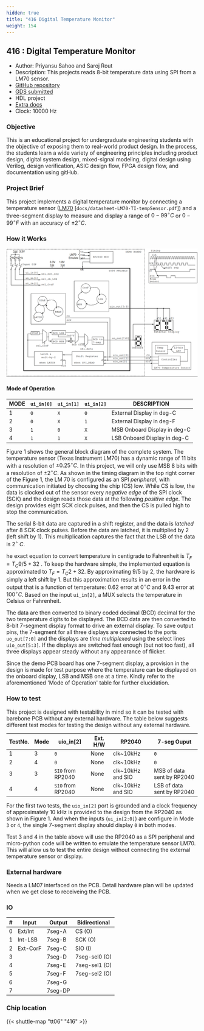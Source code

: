```yaml
---
hidden: true
title: "416 Digital Temperature Monitor"
weight: 154
---
```


## 416 : Digital Temperature Monitor

* Author: Priyansu Sahoo and Saroj Rout
* Description: This projects reads 8-bit temperature data using SPI from a LM70 sensor.
* [GitHub repository](https://github.com/silicon-efabless/tt06-silicon-tinytapeout-lm07)
* [GDS submitted](https://github.com/silicon-efabless/tt06-silicon-tinytapeout-lm07/actions/runs/8719581599)
* HDL project
* [Extra docs](None)
* Clock: 10000 Hz

<!---

This file is used to generate your project datasheet. Please fill in the information below and delete any unused
sections.

You can also include images in this folder and reference them in the markdown. Each image must be less than
512 kb in size, and the combined size of all images must be less than 1 MB.
-->


### Objective

This is an educational project for undergraduate engineering students with the objective of exposing them to real-world product design. In the process, the students learn a wide variety of engineering principles including product design, digital system design, mixed-signal modeling, digital design using Verilog, design verification, ASIC design flow, FPGA design flow, and documentation using gitHub.

### Project Brief

This project implements a digital temperature monitor by connecting a temperature sensor ([LM70](datasheet-LM70-TI-tempSensor.pdf) [`docs/datasheet-LM70-TI-tempSensor.pdf`]) and a three-segment display to measure and display a range of $0-99^\circ C$ or $0-99^\circ F$ with an accuracy of $\pm 2^\circ C$.

### How it Works

![Block diagram of the complete system.](images/tt06-blockdiag.png)

#### Mode of Operation

| MODE | `ui_in[0]` | `ui_in[1]` | `ui_in[2]` | DESCRIPTION |
|-|-|-|-|-|
| 1 | `0` | `X` | `0` | External Display in deg-C |
| 2 | `0` | `X` | `1` | External Display in deg-F |
| 3 | `1` | `0` | `X` | MSB Onboard Display in deg-C |
| 4 | `1` | `1` | `X` | LSB Onboard Display in deg-C |

Figure 1 shows the general block diagram of the complete system. The temperature sensor (Texas Instrument LM70) has a dynamic range of 11 bits with a resolution of $\pm 0.25^\circ C$. In this project, we will only use MSB 8 bits with a resolution of $\pm 2^\circ C$. As shown in the timing diagram in the top right corner of the Figure 1, the LM 70 is configured as an SPI *peripheral*, with communication initiated by choosing the chip (CS) low. While CS is low, the data is clocked out of the sensor every *negative edge* of the SPI clock (SCK) and the design reads those data at the following *positive edge*. The design provides eight SCK clock pulses, and then the CS is pulled high to stop the communication.

The serial 8-bit data are captured in a shift register, and the data is *latched* after 8 SCK clock pulses. Before the data are latched, it is multiplied by 2 (left shift by 1). This multiplication captures the fact that the LSB of the data is $2^\circ~C$.

he exact equation to convert temperature in centigrade to Fahrenheit is $T_F = T_C 9/5 + 32$ . To keep the hardware simple, the implemented equation is approximated to $T_F = T_C 2 + 32$. By approximating $9/5$ by $2$, the hardware is simply a left shift by 1. But this approximation results in an error in the output that is a function of temperature: $0.62%$ error at $0^\circ C$ and $9.43%$ error at $100^\circ C$. Based on the input `ui_in[2]`, a MUX selects the temperature in Celsius or Fahrenheit.

The data are then converted to binary coded decimal (BCD) decimal for the two temperature digits to be displayed. The BCD data are then converted to 8-bit 7-segment display format to drive an external display. To save output pins, the 7-segment for all three displays are connected to the ports `uo_out[7:0]` and the displays are *time multiplexed* using the select lines `uio_out[5:3]`. If the displays are switched fast enough (but not too fast), all three displays appear steady without any appearance of flicker.

Since the demo PCB board has one 7-segment display, a provision in the design is made for test purpose where the temperature can be displayed on the onboard display, LSB and MSB one at a time. Kindly refer to the aforementioned 'Mode of Operation' table for further elucidation.

### How to test

This project is designed with testability in mind so it can be tested with barebone PCB without any external hardware. The table below suggests different test modes for testing the design without any external hardware.

| TestNo. | Mode | uio_in[2] | Ext. H/W | RP2040 | 7-seg Ouput |
|-|-|-|-|-|-|
| 1 | 3 | `0` | None | clk~10kHz | `0` |
| 2 | 4 | `0` | None | clk~10kHz | `0` |
| 3 | 3 | `SIO` from RP2040 | None | clk~10kHz and SIO | MSB of data sent by RP2040 |
| 4 | 4 | `SIO` from RP2040 | None | clk~10kHz and SIO | LSB of data sent by RP2040 |

For the first two tests, the `uio_in[2]` port is grounded and a clock frequency of approximately 10 kHz is provided to the design from the RP2040 as shown in Figure 1. And when the inputs (`ui_in[2:0]`) are configure in Mode `3` or `4`, the single 7-segment display should display `0` in both modes.

Test 3 and 4 in the table above will use the RP2040 as a SPI peripheral and micro-python code will be written to emulate the temperature sensor LM70. This will allow us to test the entire design without connecting the external temperature sensor or display.

### External hardware

Needs a LM07 interfaced on the PCB. Detail hardware plan will be updated when we get close to receiveing the PCB.


### IO

| # | Input          | Output         | Bidirectional   |
| - | -------------- | -------------- | --------------- |
| 0 | Ext/Int | 7seg-A | CS (O) |
| 1 | Int-LSB | 7seg-B | SCK (O) |
| 2 | Ext-CorF | 7seg-C | SIO (I) |
| 3 |  | 7seg-D | 7seg-sel0 (O) |
| 4 |  | 7seg-E | 7seg-sel1 (O) |
| 5 |  | 7seg-F | 7seg-sel2 (O) |
| 6 |  | 7seg-G |  |
| 7 |  | 7seg-DP |  |

### Chip location

{{< shuttle-map "tt06" "416" >}}

